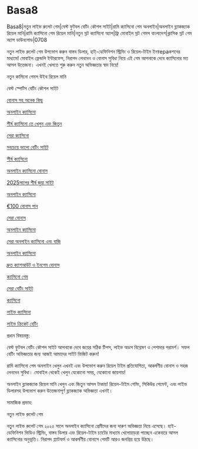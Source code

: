 # Basa8
Basa8|নতুন লাইভ রুলেট গেম|বেস্ট ফুটবল বেটিং কৌশল সাইট|রামি ক্যাসিনো গেম অনলাইন|অনলাইন ব্ল্যাকজ্যাক রিয়েল মানি|রামি ক্যাসিনো গেম রিয়েল মানি|নতুন স্লট ক্যাসিনো অ্যাপ|ফ্রি মোবাইল স্লট গেমস বাংলাদেশ|ক্লাসিক স্লট গেম অ্যাপ ডাউনলোড|0708

নতুন লাইভ রুলেট গেম উপভোগ করুন বাস্তব ডিলার, হাই-ডেফিনিশন স্ট্রিমিং ও রিয়েল-টাইম ইনтераকশনের মাধ্যমে! মোবাইল ফ্রেন্ডলি ইন্টারফেস, নিরাপদ লেনদেন ও বোনাস সুবিধা নিয়ে এই গেম আপনাকে দেবে ক্যাসিনোর মত আসল উত্তেজনা। এখনই খেলতে শুরু করুন নতুন অভিজ্ঞতার স্বাদ নিয়ে!

নতুন কাসিনো গেমস উইথ রিয়েল মানি

বেস্ট স্পোর্টস বেটিং কৌশল সাইট

<a href="https://basa8pro.net/">বোনাস সহ অনেক কিছু</a>

<a href="https://basa8vip.net/">অনলাইন ক্যাসিনো</a>

<a href="https://basa8us.net/">শীর্ষ ক্যাসিনো তে খেলুন এবং জিতুন</a>

<a href="https://basa8vip.com/">সেরা ক্যাসিনো</a>

<a href="https://basa8us.com/">সবচেয়ে ভালো বেটিং সাইট</a>

<a href="https://basa8wap.net/">শীর্ষ ক্যাসিনো</a>

<a href="https://basa8wap.com/">অনলাইন ক্যাসিনো বোনাস</a>

<a href="https://basa8now.com/">2025সালের শীর্ষ জুয়া সাইট</a>

<a href="https://basa8now.net/">অনলাইন ক্যাসিনো </a>

<a href="https://basa8pro.com/">€100 বোনাস পান</a>

<a href="https://basa8uk.net/">সেরা বোনাস</a>

<a href="https://basa8hub.com/">অনলাইন ক্যাসিনো</a>

<a href="https://basa8hub.net/">সেরা অনলাইন ক্যাসিনো এবং বাজি</a>

<a href="https://basa8sx.com/">অনলাইন ক্যাসিনো</a>

<a href="https://basa8sx.net/">দ্রুত ক্যাশআউট ও ইনগেম বোনাস</a>

<a href="https://basa8pc.com/">ক্যাসিনো গেম</a>

<a href="https://basa8pc.net/">সেরা বেটিং সাইট</a>

<a href="https://basa8live.com/">ক্যাসিনো</a>

<a href="https://basa8live.net/">লাইভ ক্যাসিনো</a>

<a href="https://basa8uk.com/">লাইভ ক্রিকেট বেটিং</a>

প্রধান বিষয়বস্তু:

বেস্ট ফুটবল বেটিং কৌশল সাইট আপনাকে দেবে জয়ের সঠিক টিপস, লাইভ অডস বিশ্লেষণ ও পেশাদার পরামর্শ। সফল বেটিং অভিজ্ঞতার জন্য আজই আমাদের সাইট ভিজিট করুন!

রামি ক্যাসিনো গেম অনলাইন খেলুন এখনই এবং উপভোগ করুন রিয়েল টাইম প্রতিযোগিতা, আকর্ষণীয় বোনাস ও সহজ লেনদেন সুবিধা। মোবাইল থেকেই খেলুন যেকোনো সময়, যেকোনো জায়গায়!

অনলাইন ব্ল্যাকজ্যাক রিয়েল মানি খেলুন এবং জিতুন আসল টাকায়! রিয়েল-টাইম গেমিং, সিকিউর পেমেন্ট, এবং লাইভ ডিলারসহ উপভোগ করুন উত্তেজনাপূর্ণ ব্ল্যাকজ্যাক অভিজ্ঞতা এখনই।

সামাজিক প্রভাব:

নতুন লাইভ রুলেট গেম

নতুন লাইভ রুলেট গেম ২০২৫ সালে অনলাইন ক্যাসিনো প্রেমীদের জন্য দারুণ অভিজ্ঞতা নিয়ে এসেছে। হাই-ডেফিনিশন ভিডিও স্ট্রিমিং, বাস্তব ডিলার এবং রিয়েল-টাইম চ্যাটের মাধ্যমে খেলোয়াড়রা পাচ্ছেন একেবারে আসল ক্যাসিনোর অনুভূতি। নিরাপদ প্ল্যাটফর্ম ও আকর্ষণীয় বোনাসে গেমটি আরও জনপ্রিয় হয়ে উঠছে।
